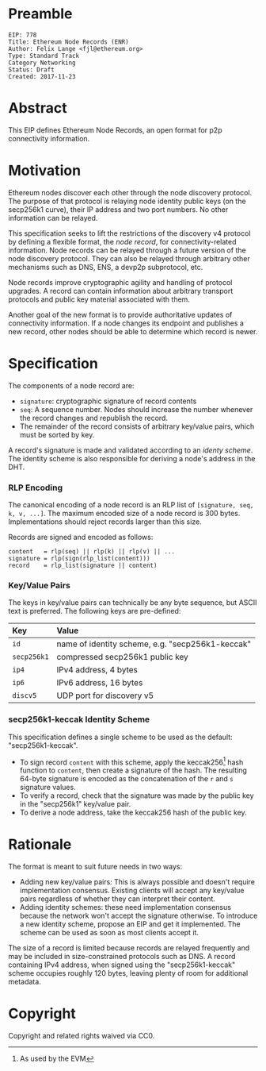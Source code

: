 # Preamble

    EIP: 778
    Title: Ethereum Node Records (ENR)
    Author: Felix Lange <fjl@ethereum.org>
    Type: Standard Track
    Category Networking
    Status: Draft
    Created: 2017-11-23

# Abstract

This EIP defines Ethereum Node Records, an open format for p2p connectivity information.

# Motivation

Ethereum nodes discover each other through the node discovery protocol. The purpose of
that protocol is relaying node identity public keys (on the secp256k1 curve), their IP
address and two port numbers. No other information can be relayed.

This specification seeks to lift the restrictions of the discovery v4 protocol by defining
a flexible format, the *node record*, for connectivity-related information. Node records
can be relayed through a future version of the node discovery protocol. They can also be
relayed through arbitrary other mechanisms such as DNS, ENS, a devp2p subprotocol, etc.

Node records improve cryptographic agility and handling of protocol upgrades. A record can
contain information about arbitrary transport protocols and public key material associated
with them.

Another goal of the new format is to provide authoritative updates of connectivity
information. If a node changes its endpoint and publishes a new record, other nodes should
be able to determine which record is newer.

# Specification

The components of a node record are:

- `signature`: cryptographic signature of record contents
- `seq`: A sequence number. Nodes should increase the number whenever the record changes
   and republish the record.
-  The remainder of the record consists of arbitrary key/value pairs, which must be sorted
   by key.

A record's signature is made and validated according to an *identy scheme*. The identity
scheme is also responsible for deriving a node's address in the DHT.

### RLP Encoding

The canonical encoding of a node record is an RLP list of `[signature, seq, k, v, ...]`.
The maximum encoded size of a node record is 300 bytes. Implementations should reject
records larger than this size.

Records are signed and encoded as follows:

    content   = rlp(seq) || rlp(k) || rlp(v) || ...
    signature = rlp(sign(rlp_list(content)))
    record    = rlp_list(signature || content)

### Key/Value Pairs

The keys in key/value pairs can technically be any byte sequence, but ASCII text is
preferred. The following keys are pre-defined:

| Key          | Value                                            |
|:-------------|:-------------------------------------------------|
| `id`         | name of identity scheme, e.g. "secp256k1-keccak" |
| `secp256k1`  | compressed secp256k1 public key                  |
| `ip4`        | IPv4 address, 4 bytes                            |
| `ip6`        | IPv6 address, 16 bytes                           |
| `discv5`     | UDP port for discovery v5                        |

### secp256k1-keccak Identity Scheme

This specification defines a single scheme to be used as the default: "secp256k1-keccak".

- To sign record `content` with this scheme, apply the keccak256[^1] hash function to
  `content`, then create a signature of the hash. The resulting 64-byte signature is
  encoded as the concatenation of the `r` and `s` signature values.
- To verify a record, check that the signature was made by the public key in the
  "secp256k1" key/value pair.
- To derive a node address, take the keccak256 hash of the public key.

[^1]: As used by the EVM

# Rationale

The format is meant to suit future needs in two ways:

- Adding new key/value pairs: This is always possible and doesn't require implementation
  consensus. Existing clients will accept any key/value pairs regardless of whether they
  can interpret their content.
- Adding identity schemes: these need implementation consensus because the network won't
  accept the signature otherwise. To introduce a new identity scheme, propose an EIP and
  get it implemented. The scheme can be used as soon as most clients accept it.

The size of a record is limited because records are relayed frequently and may be included
in size-constrained protocols such as DNS. A record containing IPv4 address, when signed
using the "secp256k1-keccak" scheme occupies roughly 120 bytes, leaving plenty of room for
additional metadata.

# Copyright

Copyright and related rights waived via CC0.


